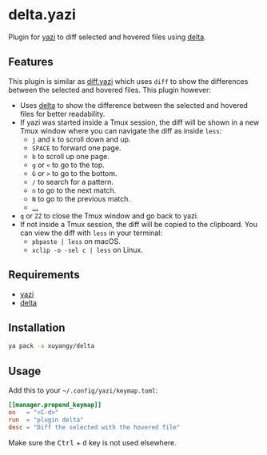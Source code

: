 # delta.yazi

Plugin for [yazi](https://github.com/sxyazi/yazi) to diff selected and hovered files using [delta](https://github.com/dandavison/delta). 

## Features
This plugin is similar as [diff.yazi](https://github.com/yazi-rs/plugins/tree/main/diff.yazi) which uses `diff` to show the differences between the selected and hovered files.
This plugin however:
- Uses [delta](https://github.com/dandavison/delta) to show the difference between the selected and hovered files for better readability.
- If yazi was started inside a Tmux session, the diff will be shown in a new Tmux window where you can navigate the diff as inside `less`:
    * `j` and `k` to scroll down and up.
    * `SPACE` to forward one page.
    * `b` to scroll up one page.
    * `g` or `<` to go to the top.
    * `G` or `>` to go to the bottom.
    * `/` to search for a pattern.
    * `n` to go to the next match.
    * `N` to go to the previous match.
    * [...](https://man7.org/linux/man-pages/man1/less.1.html)
- `q` or `ZZ` to close the Tmux window and go back to yazi.
- If not inside a Tmux session, the diff will be copied to the clipboard. You can view the diff with
`less` in your terminal:
    * `pbpaste | less` on macOS.
    * `xclip -o -sel c | less` on Linux.


## Requirements
- [yazi](https://github.com/sxyazi/yazi) 
- [delta](https://github.com/dandavison/delta)


## Installation

```bash
ya pack -a xuyangy/delta
```
## Usage

Add this to your `~/.config/yazi/keymap.toml`:

```toml
[[manager.prepend_keymap]]
on   = "<C-d>"
run  = "plugin delta"
desc = "Diff the selected with the hovered file"
```

Make sure the <kbd>Ctrl</kbd> + <kbd>d</kbd> key is not used elsewhere.
